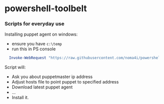 # powershell-toolbelt
### Scripts for everyday use

Installing puppet agent on windows:
- ensure you have `c:\temp`
- run this in PS console

````powershell
  Invoke-WebRequest "https://raw.githubusercontent.com/noma4i/powershell-toolbelt/master/puppet.ps1" -OutFile "${env:temp}\puppet.ps1" | powershell "${env:temp}\puppet.ps1"
````

Script will:
- Ask you about puppetmaster ip address
- Adjust hosts file to point puppet to specified address
- Download latest puppet agent
- ...
- Install it.
